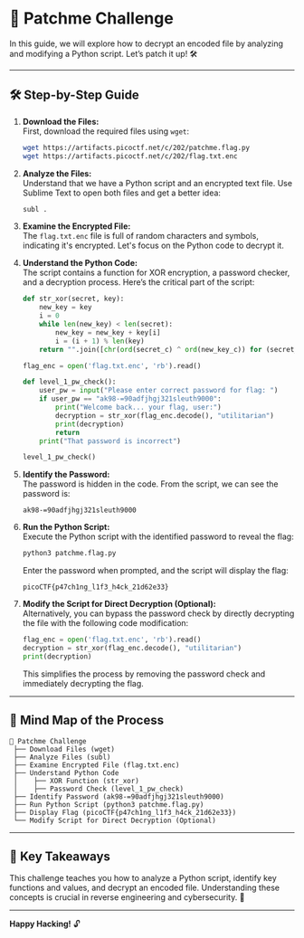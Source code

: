# **🔧 Patchme Challenge**

In this guide, we will explore how to decrypt an encoded file by analyzing and modifying a Python script. Let’s patch it up! 🛠️

---

## **🛠️ Step-by-Step Guide**

1. **Download the Files:**  
   First, download the required files using `wget`:
   ```bash
   wget https://artifacts.picoctf.net/c/202/patchme.flag.py
   wget https://artifacts.picoctf.net/c/202/flag.txt.enc
   ```

2. **Analyze the Files:**  
   Understand that we have a Python script and an encrypted text file. Use Sublime Text to open both files and get a better idea:
   ```bash
   subl .
   ```

3. **Examine the Encrypted File:**  
   The `flag.txt.enc` file is full of random characters and symbols, indicating it's encrypted. Let's focus on the Python code to decrypt it.

4. **Understand the Python Code:**  
   The script contains a function for XOR encryption, a password checker, and a decryption process. Here’s the critical part of the script:

   ```python
   def str_xor(secret, key):
       new_key = key
       i = 0
       while len(new_key) < len(secret):
           new_key = new_key + key[i]
           i = (i + 1) % len(key)
       return "".join([chr(ord(secret_c) ^ ord(new_key_c)) for (secret_c,new_key_c) in zip(secret,new_key)])

   flag_enc = open('flag.txt.enc', 'rb').read()

   def level_1_pw_check():
       user_pw = input("Please enter correct password for flag: ")
       if user_pw == "ak98-=90adfjhgj321sleuth9000":
           print("Welcome back... your flag, user:")
           decryption = str_xor(flag_enc.decode(), "utilitarian")
           print(decryption)
           return
       print("That password is incorrect")

   level_1_pw_check()
   ```

5. **Identify the Password:**  
   The password is hidden in the code. From the script, we can see the password is:  
   ```text
   ak98-=90adfjhgj321sleuth9000
   ```

6. **Run the Python Script:**  
   Execute the Python script with the identified password to reveal the flag:
   ```bash
   python3 patchme.flag.py
   ```
   Enter the password when prompted, and the script will display the flag:
   ```text
   picoCTF{p47ch1ng_l1f3_h4ck_21d62e33}
   ```

7. **Modify the Script for Direct Decryption (Optional):**  
   Alternatively, you can bypass the password check by directly decrypting the file with the following code modification:
   ```python
   flag_enc = open('flag.txt.enc', 'rb').read()
   decryption = str_xor(flag_enc.decode(), "utilitarian")
   print(decryption)
   ```
   This simplifies the process by removing the password check and immediately decrypting the flag.

---

## **📝 Mind Map of the Process**

```text
🔧 Patchme Challenge
 ├── Download Files (wget)
 ├── Analyze Files (subl)
 ├── Examine Encrypted File (flag.txt.enc)
 ├── Understand Python Code
 │    ├── XOR Function (str_xor)
 │    ├── Password Check (level_1_pw_check)
 ├── Identify Password (ak98-=90adfjhgj321sleuth9000)
 ├── Run Python Script (python3 patchme.flag.py)
 ├── Display Flag (picoCTF{p47ch1ng_l1f3_h4ck_21d62e33})
 └── Modify Script for Direct Decryption (Optional)
```

---

## **🔑 Key Takeaways**

This challenge teaches you how to analyze a Python script, identify key functions and values, and decrypt an encoded file. Understanding these concepts is crucial in reverse engineering and cybersecurity. 🚀

---

**Happy Hacking!** 🔓
